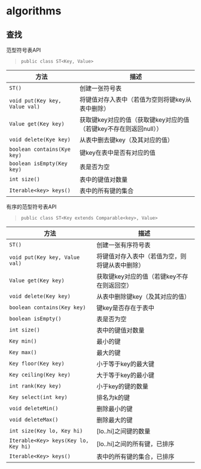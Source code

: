 # algorithms

## 查找

范型符号表API

> `public class ST<Key, Value>`

| 方法 | 描述 |
|---|---|
|`ST()`| 创建一张符号表 |
| `void put(Key key, Value val)` | 将键值对存入表中（若值为空则将键key从表中删除） |
| `Value get(Key key)` | 获取键key对应的值（获取键key对应的值（若键key不存在则返回null）） |
| `void delete(Kye key)` | 从表中删去键key（及其对应的值） |
| `boolean contains(Kye key)` | 键key在表中是否有对应的值 |
| `boolean isEmpty(Key key)` | 表是否为空 |
| `int size()` | 表中的键值对数量 |
| `Iterable<key> keys()` | 表中的所有键的集合 |

有序的范型符号表API

> `public class ST<Key extends Comparable<key>, Value>`

| 方法 | 描述 |
| --- | --- |
| `ST()` | 创建一张有序符号表 |
| `void put(Key key, Value val)` | 将键值对存入表中（若值为空，则将键从表中删除） |
| `Value get(Key key)` | 获取键key对应的值（若键key不存在则返回空） |
| `void delete(Key key)` | 从表中删除键key（及其对应的值） |
| `boolean contains(Key key)` | 键key是否存在于表中 |
| `boolean isEmpty()` | 表是否为空 |
| `int size()` | 表中的键值对数量 |
| `Key min()` | 最小的键 |
| `Key max()` | 最大的键 |
| `Key floor(Key key)` | 小于等于key的最大键 |
| `Key ceiling(Key key)` | 大于等于key的最小键 |
| `int rank(Key key)` | 小于key的键的数量 |
| `Key select(int key)` | 排名为k的键 |
| `void deleteMin()` | 删除最小的键 |
| `void deleteMax()` | 删除最大的键 |
| `int size(Key lo, Key hi)` | [lo..hi]之间键的数量 |
| `Iterable<Key> keys(Key lo, Key hi)` | [lo..hi]之间的所有键，已排序 |
| `Iterable<Key> keys()` | 表中的所有键的集合，已排序 |
